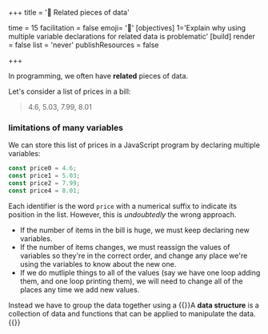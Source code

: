 +++
title = '💾 Related pieces of data'

time = 15
facilitation = false
emoji= '🧩'
[objectives]
    1='Explain why using multiple variable declarations for related data is problematic'
[build]
  render = false
  list = 'never'
  publishResources = false

+++

In programming, we often have **related** pieces of data.

Let's consider a list of prices in a bill:

> 4.6, 5.03, 7.99, 8.01

### limitations of many variables

We can store this list of prices in a JavaScript program by declaring multiple variables:

```js
const price0 = 4.6;
const price1 = 5.03;
const price2 = 7.99;
const price4 = 8.01;
```

Each identifier is the word `price` with a numerical suffix to indicate its position in the list. However, this is _undoubtedly_ the wrong approach.

- If the number of items in the bill is huge, we must keep declaring new variables.
- If the number of items changes, we must reassign the values of variables so they're in the correct order, and change any place we're using the variables to know about the new one.
- If we do mutliple things to all of the values (say we have one loop adding them, and one loop printing them), we will need to change all of the places any time we add new values.

Instead we have to group the data together using a {{<tooltip title="data structure">}}A **data structure** is a collection of data and functions that can be applied to manipulate the data.{{</tooltip>}}
